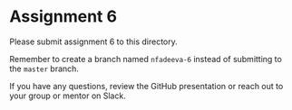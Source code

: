 # Assignment 6

Please submit assignment 6 to this directory.

Remember to create a branch named `nfadeeva-6` 
instead of submitting to the `master` branch.

If you have any questions, review the GitHub presentation or reach
out to your group or mentor on Slack.
